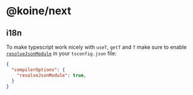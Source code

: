 # @koine/next

## i18n

To make typescript work nicely with `useT`, `getT` and `T` make sure to enable [`resolveJsonModule`](https://www.typescriptlang.org/tsconfig#resolveJsonModule) in your `tsconfig.json` file:

```json
{
  "compilerOptions": {
    "resolveJsonModule": true,
  }
}
```
